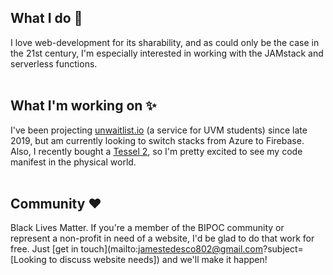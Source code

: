 ## What I do 🎸
I love web-development for its sharability, and as could only be the case in the 21st century, I'm especially interested in working with the JAMstack and serverless functions.
<br />
<br />

## What I'm working on ✨
I've been projecting [unwaitlist.io](https://unwaitlist.io/) (a service for UVM students) since late 2019, but am currently looking to switch stacks from Azure to Firebase. Also, I recently bought a [Tessel 2](https://tessel.io/), so I'm pretty excited to see my code manifest in the physical world.
<br />
<br />

## Community ❤️
Black Lives Matter. If you're a member of the BIPOC community or represent a non-profit in need of a website, I'd be glad to do that work for free. Just [get in touch](mailto:jamestedesco802@gmail.com?subject=[Looking to discuss website needs]) and we'll make it happen!
